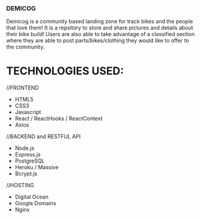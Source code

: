 ### DEMICOG 
  Demicog is a community based landing zone for track bikes and the people that love them! 
  It is a repsitory to store and share pictures and details about their bike build!
  Users are also able to take advantage of a classified section where they are able to 
  post parts/bikes/clothing they would like to offer to the community.

# TECHNOLOGIES USED:
//FRONTEND
  - HTML5
  - CSS3
  - Javascript
  - React / ReactHooks / ReactContext
  - Axios

//BACKEND and RESTFUL API
  - Node.js
  - Express.js
  - PostgreSQL
  - Heroku / Massive
  - Bcrypt.js

//HOSTING
  - Digital Ocean
  - Google Domains
  - Nginx
